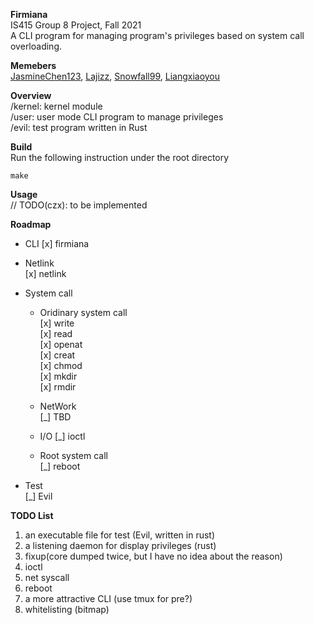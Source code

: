 **Firmiana**  
IS415 Group 8 Project, Fall 2021    
A CLI program for managing program's privileges based on system call overloading.

**Memebers**  
[JasmineChen123](https://github.com/JasmineChen123),
[Lajizz](https://github.com/Lajizz),
[Snowfall99](https://github.com/Snowfall99),
[Liangxiaoyou](https://github.com/liangxiaoyou)  

**Overview**  
/kernel: kernel module  
/user: user mode CLI program to manage privileges  
/evil: test program written in Rust  

**Build**  
Run the following instruction under the root directory
```
make
```

**Usage**  
// TODO(czx): to be implemented

**Roadmap**  
- CLI
[x] firmiana

- Netlink  
[x] netlink  

- System call
    - Oridinary system call  
    [x] write  
    [x] read  
    [x] openat  
    [x] creat  
    [x] chmod  
    [x] mkdir  
    [x] rmdir

    - NetWork  
    [_] TBD
    
    - I/O
    [_] ioctl  
    
    - Root system call   
    [_] reboot

- Test  
[_] Evil

**TODO List**
1. an executable file for test (Evil, written in rust)
2. a listening daemon for display privileges (rust) 
3. fixup(core dumped twice, but I have no idea about the reason)
4. ioctl
5. net syscall
6. reboot
6. a more attractive CLI (use tmux for pre?)
8. whitelisting (bitmap)
